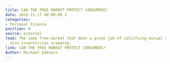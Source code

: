 ```yaml
---
title: CAN THE FREE MARKET PROTECT CONSUMERS?
date: 2016-11-17 00:00:00 Z
categories:
- Personal Finance
position: 8
source: external
lead: The same free-market that does a great job of satisfying mutual self-interests,
  also incentivizes scamming.
link: CAN THE FREE MARKET PROTECT CONSUMERS?
Author: Michael Edesess
---
```


